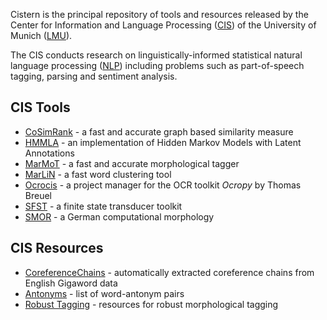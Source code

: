 Cistern is the principal repository of tools and resources released by the Center for Information and Language Processing ([CIS](http://www.cis.uni-muenchen.de/)) of the University of Munich ([LMU](http://www.uni-muenchen.de/)).

The CIS conducts research on linguistically-informed statistical natural language processing ([NLP](http://en.wikipedia.org/wiki/Natural_language_processing)) including problems such as part-of-speech tagging, parsing and sentiment analysis.

## CIS Tools ##
  * [CoSimRank](CoSimRank.md) - a fast and accurate graph based similarity measure
  * [HMMLA](HMMLA.md) - an implementation of Hidden Markov Models with Latent Annotations
  * [MarMoT](marmot.md) - a fast and accurate morphological tagger
  * [MarLiN](marlin.md) - a fast word clustering tool
  * [Ocrocis](Ocrocis.md) - a project manager for the OCR toolkit _Ocropy_ by Thomas Breuel
  * [SFST](SFST.md) - a finite state transducer toolkit
  * [SMOR](SMOR.md) - a German computational morphology

## CIS Resources ##
  * [CoreferenceChains](CoreferenceChains.md) - automatically extracted coreference chains from English Gigaword data
  * [Antonyms](Antonyms.md) - list of word-antonym pairs
  * [Robust Tagging](robusttagging.md) - resources for robust morphological tagging